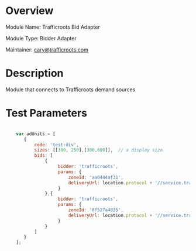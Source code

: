 # Overview

Module Name: Trafficroots Bid Adapter

Module Type: Bidder Adapter

Maintainer: cary@trafficroots.com

# Description

Module that connects to Trafficroots demand sources

# Test Parameters
```javascript

    var adUnits = [
       {
           code: 'test-div',
           sizes: [[300, 250],[300,600]],  // a display size
           bids: [
               {
                    bidder: 'trafficroots',
                    params: {
                        zoneId: 'aa0444af31',
                        deliveryUrl: location.protocol + '//service.trafficroosts.com/prebid'
                    }
               },{
                    bidder: 'trafficroots',
                    params: {
                        zoneId: '8f527a4835',
                        deliveryUrl: location.protocol + '//service.trafficroots.com/prebid'
                    }
               }
           ]
       }
    ];
```
